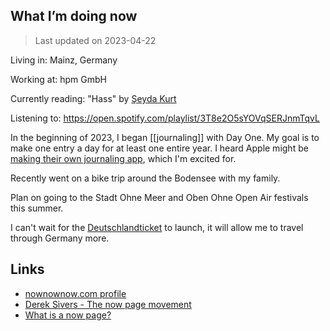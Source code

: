 ## What I’m doing now 

> Last updated on 2023-04-22


Living in: Mainz, Germany

Working at: hpm GmbH 

Currently reading: "Hass" by [Şeyda Kurt](https://seydakurt.de/buecher/)

Listening to: https://open.spotify.com/playlist/3T8e2O5sYOVqSERJnmTqvL

In the beginning of 2023, I began [[journaling]] with Day One. My goal is to make one entry a day for at least one entire year. 
I heard Apple might be [making their own journaling app](https://9to5mac.com/2023/04/21/apple-journaling-app/), which I'm excited for. 

Recently went on a bike trip around the Bodensee with my family. 

Plan on going to the Stadt Ohne Meer and Oben Ohne Open Air festivals this summer. 

I can't wait for the [Deutschlandticket](https://www.bahn.de/angebot/regio/deutschland-ticket) to launch, it will allow me to travel through Germany more. 

## Links 
- [nownownow.com profile](https://nownownow.com/p/xPQ6)
- [Derek Sivers - The now page movement](https://sive.rs/nowff)
- [What is a now page?](https://nownownow.com/about)